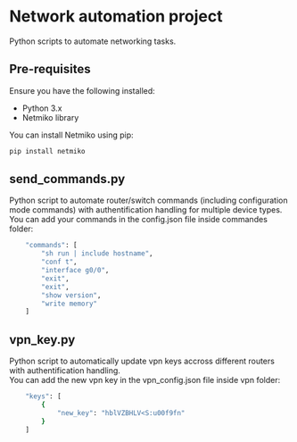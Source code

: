 # Network automation project
Python scripts to automate networking tasks.

## Pre-requisites
Ensure you have the following installed:

- Python 3.x
- Netmiko library

You can install Netmiko using pip:

```bash
pip install netmiko
```

## send_commands.py
Python script to automate router/switch commands (including configuration mode commands) with authentification handling for multiple device types.<br>
You can add your commands in the config.json file inside commandes folder:

```bash
    "commands": [
        "sh run | include hostname",
        "conf t",
        "interface g0/0",
        "exit",
        "exit",
        "show version",
        "write memory"
    ]
```

## vpn_key.py
Python script to automatically update vpn keys accross different routers with authentification handling.<br>
You can add the new vpn key in the vpn_config.json file inside vpn folder:

```bash
    "keys": [
        {
            "new_key": "hblVZBHLV<S:u00f9fn"
        }
    ]
```
